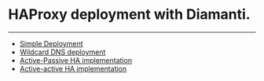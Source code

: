 # HAProxy deployment with Diamanti.
***

* [Simple Deployment](specs/stable/readme.md)
* [Wildcard DNS deployment](specs/stable/readme.md)
* [Active-Passive HA  implementation](specs/ha-active-passive/readme.md)
* [Active-active HA  implementation](specs/ha-active-active/readme.md)